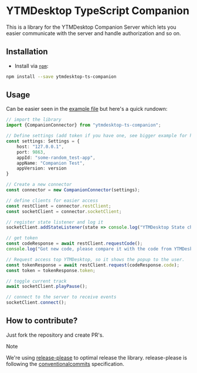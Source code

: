 # YTMDesktop TypeScript Companion

This is a library for the YTMDesktop Companion Server which lets you easier communicate with the server and handle
authorization and so on.

## Installation

- Install via [`npm`](https://www.npmjs.com/):

```bash
npm install --save ytmdesktop-ts-companion
```

## Usage

Can be easier seen in the [example file](https://github.com/XeroxDev/ytmdesktop-ts-companion/blob/main/example/index.ts)
but here's a quick rundown:

```typescript
// import the library
import {CompanionConnector} from "ytmdesktop-ts-companion";

// Define settings (add token if you have one, see bigger example for how this could be done)
const settings: Settings = {
    host: "127.0.0.1",
    port: 9863,
    appId: "some-random_test-app",
    appName: "Companion Test",
    appVersion: version
}

// Create a new connector
const connector = new CompanionConnector(settings);

// define clients for easier access
const restClient = connector.restClient;
const socketClient = connector.socketClient;

// register state listener and log it
socketClient.addStateListener(state => console.log("YTMDesktop State changed: ", state));

// get token
const codeResponse = await restClient.requestCode();
console.log("Got new code, please compare it with the code from YTMDesktop: " + codeResponse.code);

// Request access top YTMDesktop, so it shows the popup to the user.
const tokenResponse = await restClient.request(codeResponse.code);
const token = tokenResponse.token;

// toggle current track
await socketClient.playPause();

// connect to the server to receive events
socketClient.connect();
```

## How to contribute?

Just fork the repository and create PR's.

> [!NOTE]
> We're using [release-please](https://github.com/googleapis/release-please) to optimal release the library.
> release-please is following the [conventionalcommits](https://www.conventionalcommits.org) specification.